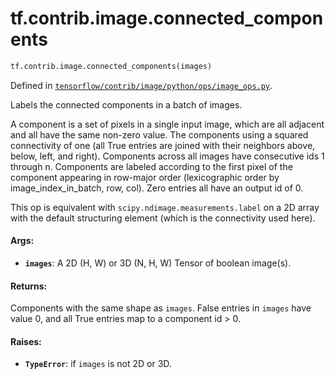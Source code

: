 <div itemscope itemtype="http://developers.google.com/ReferenceObject">
<meta itemprop="name" content="tf.contrib.image.connected_components" />
</div>

# tf.contrib.image.connected_components

``` python
tf.contrib.image.connected_components(images)
```



Defined in [`tensorflow/contrib/image/python/ops/image_ops.py`](https://www.tensorflow.org/code/tensorflow/contrib/image/python/ops/image_ops.py).

Labels the connected components in a batch of images.

A component is a set of pixels in a single input image, which are all adjacent
and all have the same non-zero value. The components using a squared
connectivity of one (all True entries are joined with their neighbors above,
below, left, and right). Components across all images have consecutive ids 1
through n. Components are labeled according to the first pixel of the
component appearing in row-major order (lexicographic order by
image_index_in_batch, row, col). Zero entries all have an output id of 0.

This op is equivalent with `scipy.ndimage.measurements.label` on a 2D array
with the default structuring element (which is the connectivity used here).

#### Args:

* <b>`images`</b>: A 2D (H, W) or 3D (N, H, W) Tensor of boolean image(s).


#### Returns:

Components with the same shape as `images`. False entries in `images` have
value 0, and all True entries map to a component id > 0.


#### Raises:

* <b>`TypeError`</b>: if `images` is not 2D or 3D.